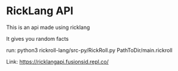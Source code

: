 # RickLang API

This is an api made using ricklang

It gives you random facts

run: python3 rickroll-lang/src-py/RickRoll.py PathToDir/main.rickroll


Link: https://ricklangapi.fusionsid.repl.co/
